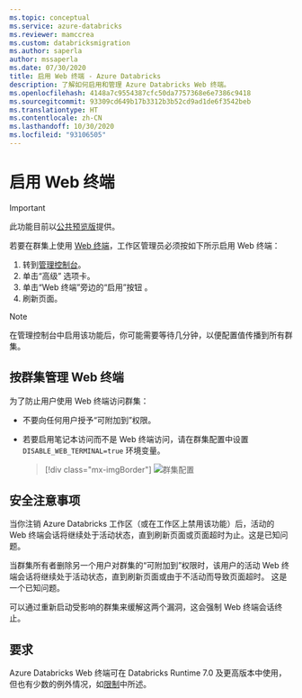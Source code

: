 ```yaml
---
ms.topic: conceptual
ms.service: azure-databricks
ms.reviewer: mamccrea
ms.custom: databricksmigration
ms.author: saperla
author: mssaperla
ms.date: 07/30/2020
title: 启用 Web 终端 - Azure Databricks
description: 了解如何启用和管理 Azure Databricks Web 终端。
ms.openlocfilehash: 4148a7c9554387cfc50da7757368e6e7386c9418
ms.sourcegitcommit: 93309cd649b17b3312b3b52cd9ad1de6f3542beb
ms.translationtype: HT
ms.contentlocale: zh-CN
ms.lasthandoff: 10/30/2020
ms.locfileid: "93106505"
---
```

# <a name="enable-web-terminal"></a>启用 Web 终端

> [!IMPORTANT]
>
> 此功能目前以[公共预览版](../../release-notes/release-types.md)提供。

若要在群集上使用 [Web 终端](../../clusters/web-terminal.md)，工作区管理员必须按如下所示启用 Web 终端：

1. 转到[管理控制台](../admin-console.md)。
2. 单击“高级”  选项卡。
3. 单击“Web 终端”旁边的“启用”按钮 。
4. 刷新页面。

> [!NOTE]
>
> 在管理控制台中启用该功能后，你可能需要等待几分钟，以便配置值传播到所有群集。

## <a name="manage-the-web-terminal-per-cluster"></a>按群集管理 Web 终端

为了防止用户使用 Web 终端访问群集：

* 不要向任何用户授予“可附加到”权限。
* 若要启用笔记本访问而不是 Web 终端访问，请在群集配置中设置 `DISABLE_WEB_TERMINAL=true` 环境变量。

  > [!div class="mx-imgBorder"]
  > ![群集配置](../../_static/images/clusters/web-terminal-config.png)

## <a name="security-considerations"></a>安全注意事项

当你注销 Azure Databricks 工作区（或在工作区上禁用该功能）后，活动的 Web 终端会话将继续处于活动状态，直到刷新页面或页面超时为止。这是已知问题。

当群集所有者删除另一个用户对群集的“可附加到”权限时，该用户的活动 Web 终端会话将继续处于活动状态，直到刷新页面或由于不活动而导致页面超时。 这是一个已知问题。

可以通过重新启动受影响的群集来缓解这两个漏洞，这会强制 Web 终端会话终止。

## <a name="requirements"></a>要求

Azure Databricks Web 终端可在 Databricks Runtime 7.0 及更高版本中使用，但也有少数的例外情况，如[限制](../../clusters/web-terminal.md#limitations)中所述。
